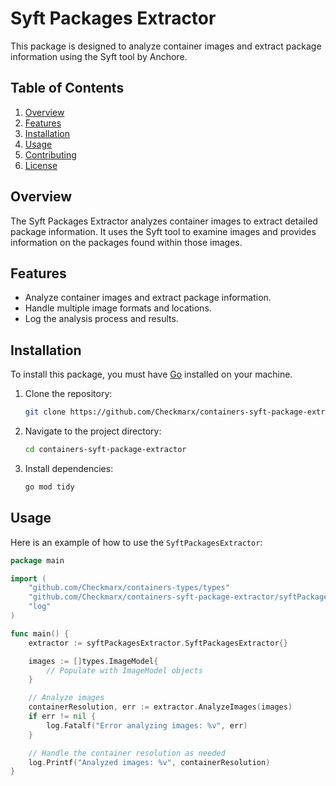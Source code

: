 # Syft Packages Extractor

This package is designed to analyze container images and extract package information using the Syft tool by Anchore.

## Table of Contents
1. [Overview](#overview)
2. [Features](#features)
3. [Installation](#installation)
4. [Usage](#usage)
5. [Contributing](#contributing)
6. [License](#license)

## Overview

The Syft Packages Extractor analyzes container images to extract detailed package information. It uses the Syft tool to examine images and provides information on the packages found within those images.

## Features

- Analyze container images and extract package information.
- Handle multiple image formats and locations.
- Log the analysis process and results.

## Installation

To install this package, you must have [Go](https://golang.org/doc/install) installed on your machine.

1. Clone the repository:
    ```sh
    git clone https://github.com/Checkmarx/containers-syft-package-extractor.git
    ```

2. Navigate to the project directory:
    ```sh
    cd containers-syft-package-extractor
    ```

3. Install dependencies:
    ```sh
    go mod tidy
    ```

## Usage

Here is an example of how to use the `SyftPackagesExtractor`:

```go
package main

import (
    "github.com/Checkmarx/containers-types/types"
    "github.com/Checkmarx/containers-syft-package-extractor/syftPackagesExtractor"
    "log"
)

func main() {
    extractor := syftPackagesExtractor.SyftPackagesExtractor{}

    images := []types.ImageModel{
        // Populate with ImageModel objects
    }

    // Analyze images
    containerResolution, err := extractor.AnalyzeImages(images)
    if err != nil {
        log.Fatalf("Error analyzing images: %v", err)
    }

    // Handle the container resolution as needed
    log.Printf("Analyzed images: %v", containerResolution)
}
